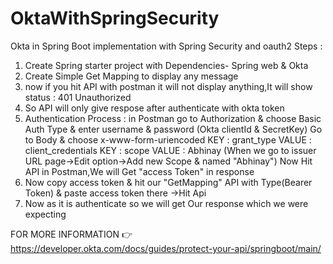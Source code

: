 # OktaWithSpringSecurity
Okta in Spring Boot implementation with Spring Security and oauth2
Steps : 
1. Create Spring starter project with Dependencies- Spring web & Okta
2. Create Simple Get Mapping to display any message
3. now if you hit API with postman it will not display anything,It will show status : 401 Unauthorized
4. So API will only give respose after authenticate with okta token
5. Authentication Process :
                            in Postman go to Authorization & choose Basic Auth Type & enter username & password (Okta clientId & SecretKey)
                            Go to Body & choose x-www-form-uriencoded
                            KEY : grant_type     VALUE : client_credentials
                            KEY : scope          VALUE : Abhinay (When we go to issuer URL page->Edit option->Add new Scope & named "Abhinay")
   Now Hit API in Postman,We will Get "access Token" in response
6. Now copy access token & hit our "GetMapping" API with Type(Bearer Token) & paste access token there ->Hit Api
7. Now as it is authenticate so we will get Our response which we were expecting

FOR MORE INFORMATION 👉  https://developer.okta.com/docs/guides/protect-your-api/springboot/main/
                           
                           

